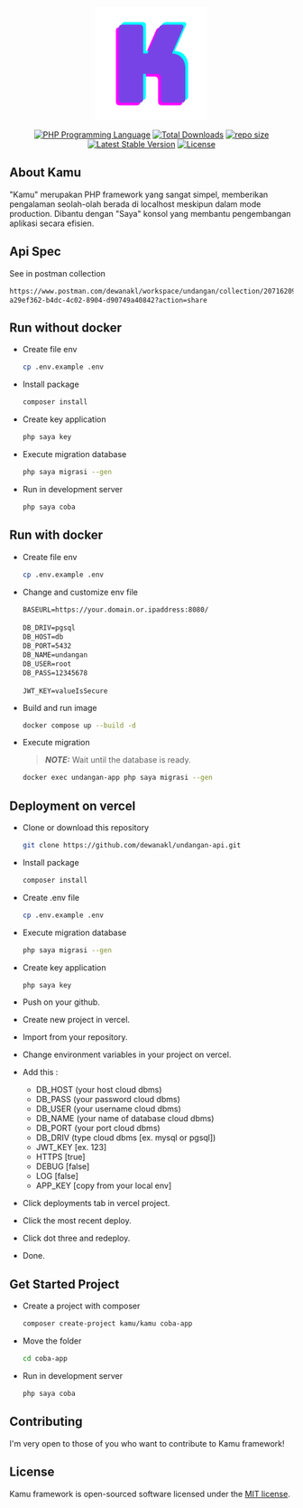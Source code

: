 <p align="center"><img src="https://raw.githubusercontent.com/dewanakl/Kamu/main/public/kamu.png" width="200" alt="kamu"></p>

<p align="center">
<a href="https://php.net"><img src="https://img.shields.io/packagist/dependency-v/kamu/framework/php.svg" alt="PHP Programming Language"></a>
<a href="https://packagist.org/packages/kamu/framework"><img src="https://img.shields.io/packagist/dt/kamu/framework" alt="Total Downloads"></a>
<a href="https://github.com/dewanakl/framework"><img src="https://img.shields.io/github/repo-size/dewanakl/framework" alt="repo size"></a>
<a href="https://packagist.org/packages/kamu/framework"><img src="https://img.shields.io/packagist/v/kamu/framework" alt="Latest Stable Version"></a>
<a href="https://packagist.org/packages/kamu/framework"><img src="https://img.shields.io/packagist/l/kamu/framework" alt="License"></a>
</p>

## About Kamu

"Kamu" merupakan PHP framework yang sangat simpel, memberikan pengalaman seolah-olah berada di localhost meskipun dalam mode production. Dibantu dengan "Saya" konsol yang membantu pengembangan aplikasi secara efisien.

## Api Spec

See in postman collection
```url
https://www.postman.com/dewanakl/workspace/undangan/collection/20716209-a29ef362-b4dc-4c02-8904-d90749a40842?action=share
```

## Run without docker

- Create file env

    ```bash
    cp .env.example .env
    ```

- Install package

    ```bash
    composer install
    ```

- Create key application

    ```bash
    php saya key
    ```

- Execute migration database

    ```bash
    php saya migrasi --gen
    ```

- Run in development server

    ```bash
    php saya coba
    ```

## Run with docker

- Create file env

    ```bash
    cp .env.example .env
    ```

- Change and customize env file

    ```text
    BASEURL=https://your.domain.or.ipaddress:8080/

    DB_DRIV=pgsql
    DB_HOST=db
    DB_PORT=5432
    DB_NAME=undangan
    DB_USER=root
    DB_PASS=12345678

    JWT_KEY=valueIsSecure
    ```

- Build and run image

    ```bash
    docker compose up --build -d
    ```

- Execute migration

    > **_NOTE:_** Wait until the database is ready.

    ```bash
    docker exec undangan-app php saya migrasi --gen
    ```

## Deployment on vercel

- Clone or download this repository

    ```bash
    git clone https://github.com/dewanakl/undangan-api.git
    ```

- Install package

    ```bash
    composer install
    ```

- Create .env file

    ```bash
    cp .env.example .env
    ```

- Execute migration database

    ```bash
    php saya migrasi --gen
    ```

- Create key application

    ```bash
    php saya key
    ```

- Push on your github.
- Create new project in vercel.
- Import from your repository.
- Change environment variables in your project on vercel.
- Add this :
  - DB_HOST (your host cloud dbms)
  - DB_PASS (your password cloud dbms)
  - DB_USER (your username cloud dbms)
  - DB_NAME (your name of database cloud dbms)
  - DB_PORT (your port cloud dbms)
  - DB_DRIV (type cloud dbms [ex. mysql or pgsql])
  - JWT_KEY [ex. 123]
  - HTTPS [true]
  - DEBUG [false]
  - LOG [false]
  - APP_KEY [copy from your local env]
- Click deployments tab in vercel project.
- Click the most recent deploy.
- Click dot three and redeploy.
- Done.

## Get Started Project

- Create a project with composer

    ```bash
    composer create-project kamu/kamu coba-app
    ```

- Move the folder

    ```bash
    cd coba-app
    ```

- Run in development server

    ```bash
    php saya coba
    ```

## Contributing

I'm very open to those of you who want to contribute to Kamu framework!

## License

Kamu framework is open-sourced software licensed under the [MIT license](https://opensource.org/licenses/MIT).
